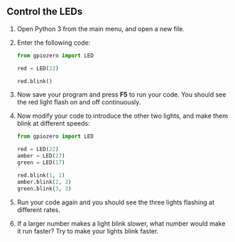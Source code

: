 ## Control the LEDs

1. Open Python 3 from the main menu, and open a new file.

1. Enter the following code:

   ```python
   from gpiozero import LED

   red = LED(22)

   red.blink()
   ```

1. Now save your program and press **F5** to run your code. You should see the red light flash on and off continuously.

1. Now modify your code to introduce the other two lights, and make them blink at different speeds:

   ```python
   from gpiozero import LED

   red = LED(22)
   amber = LED(27)
   green = LED(17)

   red.blink(1, 1)
   amber.blink(2, 2)
   green.blink(3, 3)
   ```

1. Run your code again and you should see the three lights flashing at different rates.

1. If a larger number makes a light blink slower, what number would make it run faster? Try to make your lights blink faster.
